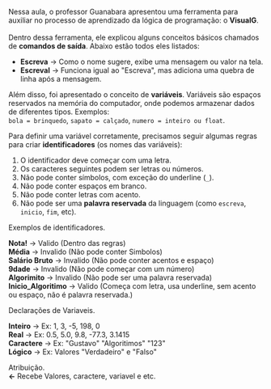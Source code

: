Nessa aula, o professor Guanabara apresentou uma ferramenta para auxiliar no processo de aprendizado da lógica de programação: o **VisualG**. <br>  
Dentro dessa ferramenta, ele explicou alguns conceitos básicos chamados de **comandos de saída**. Abaixo estão todos eles listados: <br>  

- **Escreva** → Como o nome sugere, exibe uma mensagem ou valor na tela. <br>
- **Escreval** → Funciona igual ao "Escreva", mas adiciona uma quebra de linha após a mensagem. <br>

Além disso, foi apresentado o conceito de **variáveis**. Variáveis são espaços reservados na memória do computador, onde podemos armazenar dados de diferentes tipos. Exemplos:  
`bola = brinquedo`, `sapato = calçado`, `numero = inteiro ou float`. <br>

Para definir uma variável corretamente, precisamos seguir algumas regras para criar **identificadores** (os nomes das variáveis): <br>

1. O identificador deve começar com uma letra. <br>
2. Os caracteres seguintes podem ser letras ou números. <br>
3. Não pode conter símbolos, com exceção do underline (`_`). <br>
4. Não pode conter espaços em branco. <br>
5. Não pode conter letras com acento. <br>
6. Não pode ser uma **palavra reservada** da linguagem (como `escreva`, `inicio`, `fim`, etc). <br>

Exemplos de identificadores.

**Nota!** → Valido (Dentro das regras) <br>
**Média** → Invalido (Não pode conter Simbolos) <br>
**Salário Bruto** → Invalido (Não pode conter acentos e espaço)<br>
**9dade** → Invalido (Não pode começar com um número)<br>
**Algorimito** → Invalido (Não pode ser uma palavra reservada) <br>
**Inicio_Algoritimo** → Valido (Começa com letra, usa underline, sem acento ou espaço, não é palavra reservada.)

Declarações de Variaveis.

**Inteiro** → Ex: 1, 3, -5, 198, 0 <br>
**Real** → Ex: 0.5, 5.0, 9.8, -77.3, 3.1415 <br>
**Caractere** → Ex: "Gustavo" "Algoritimos" "123" <br>
**Lógico** → Ex: Valores "Verdadeiro" e "Falso" <br>

Atribuição. <br>
**<-** Recebe Valores, caractere, variavel e etc.

